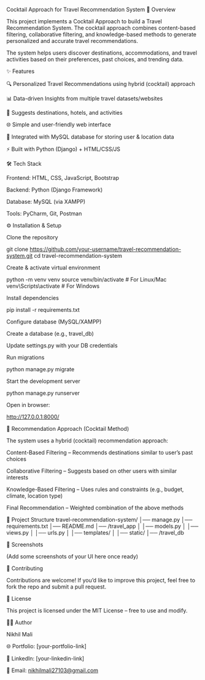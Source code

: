 Cocktail Approach for Travel Recommendation System
📌 Overview

This project implements a Cocktail Approach to build a Travel Recommendation System. The cocktail approach combines content-based filtering, collaborative filtering, and knowledge-based methods to generate personalized and accurate travel recommendations.

The system helps users discover destinations, accommodations, and travel activities based on their preferences, past choices, and trending data.

✨ Features

🔍 Personalized Travel Recommendations using hybrid (cocktail) approach

📊 Data-driven Insights from multiple travel datasets/websites

🧭 Suggests destinations, hotels, and activities

🌐 Simple and user-friendly web interface

💾 Integrated with MySQL database for storing user & location data

⚡ Built with Python (Django) + HTML/CSS/JS

🛠️ Tech Stack

Frontend: HTML, CSS, JavaScript, Bootstrap

Backend: Python (Django Framework)

Database: MySQL (via XAMPP)

Tools: PyCharm, Git, Postman

⚙️ Installation & Setup

Clone the repository

git clone https://github.com/your-username/travel-recommendation-system.git
cd travel-recommendation-system


Create & activate virtual environment

python -m venv venv
source venv/bin/activate   # For Linux/Mac
venv\Scripts\activate      # For Windows


Install dependencies

pip install -r requirements.txt


Configure database (MySQL/XAMPP)

Create a database (e.g., travel_db)

Update settings.py with your DB credentials

Run migrations

python manage.py migrate


Start the development server

python manage.py runserver


Open in browser:

http://127.0.0.1:8000/

🧪 Recommendation Approach (Cocktail Method)

The system uses a hybrid (cocktail) recommendation approach:

Content-Based Filtering – Recommends destinations similar to user’s past choices

Collaborative Filtering – Suggests based on other users with similar interests

Knowledge-Based Filtering – Uses rules and constraints (e.g., budget, climate, location type)

Final Recommendation – Weighted combination of the above methods

📂 Project Structure
travel-recommendation-system/
│── manage.py
│── requirements.txt
│── README.md
│── /travel_app
│    │── models.py
│    │── views.py
│    │── urls.py
│    │── templates/
│    │── static/
│── /travel_db

📸 Screenshots

(Add some screenshots of your UI here once ready)

🤝 Contributing

Contributions are welcome! If you’d like to improve this project, feel free to fork the repo and submit a pull request.

📜 License

This project is licensed under the MIT License – free to use and modify.

👨‍💻 Author

Nikhil Mali

🌐 Portfolio: [your-portfolio-link]

💼 LinkedIn: [your-linkedin-link]

📧 Email: nikhilmali27103@gmail.com
